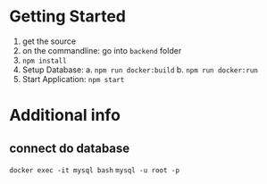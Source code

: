 # Getting Started

1. get the source
2. on the commandline: go into `backend` folder
3. `npm install`
4. Setup Database:
   a. `npm run docker:build`
   b. `npm run docker:run`
5. Start Application: `npm start`

# Additional info

## connect do database

`docker exec -it mysql bash`
`mysql -u root -p`
